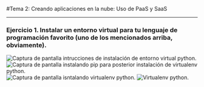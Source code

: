 #Tema 2: Creando aplicaciones en la nube: Uso de PaaS y SaaS
***

### Ejercicio 1. Instalar un entorno virtual para tu lenguaje de programación favorito (uno de los mencionados arriba, obviamente).

![Captura de pantalla intrucciones de instalación de entorno virtual python.](./imagenes/T2/1.1.png)
![Captura de pantalla instalando pip para posterior instalación de virtualenv python.](./imagenes/T2/1.2.png)
![Captura de pantalla isntalando virtualenv python.](./imagenes/T2/1.3.png)
![Virtualenv python.](./imagenes/T2/1.4.png)


